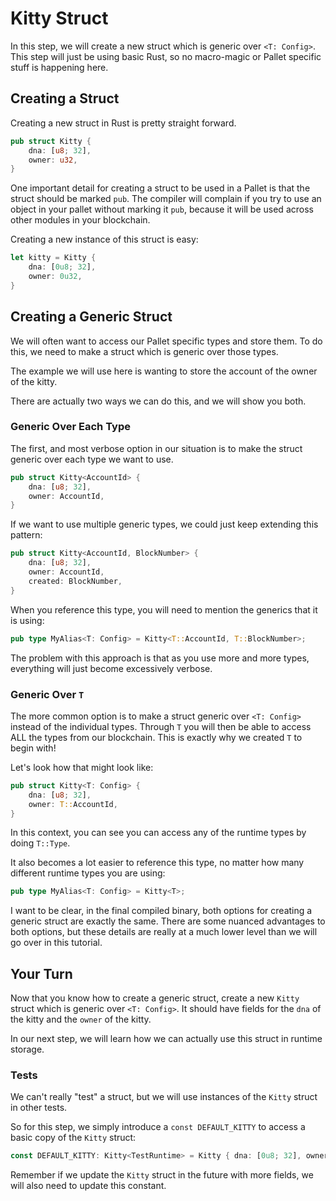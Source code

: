 # Kitty Struct

In this step, we will create a new struct which is generic over `<T: Config>`. This step will just be using basic Rust, so no macro-magic or Pallet specific stuff is happening here.

## Creating a Struct

Creating a new struct in Rust is pretty straight forward.

```rust
pub struct Kitty {
	dna: [u8; 32],
	owner: u32,
}
```

One important detail for creating a struct to be used in a Pallet is that the struct should be marked `pub`. The compiler will complain if you try to use an object in your pallet without marking it `pub`, because it will be used across other modules in your blockchain.

Creating a new instance of this struct is easy:

```rust
let kitty = Kitty {
	dna: [0u8; 32],
	owner: 0u32,
}
```

## Creating a Generic Struct

We will often want to access our Pallet specific types and store them. To do this, we need to make a struct which is generic over those types.

The example we will use here is wanting to store the account of the owner of the kitty.

There are actually two ways we can do this, and we will show you both.

### Generic Over Each Type

The first, and most verbose option in our situation is to make the struct generic over each type we want to use.

```rust
pub struct Kitty<AccountId> {
	dna: [u8; 32],
	owner: AccountId,
}
```

If we want to use multiple generic types, we could just keep extending this pattern:

```rust
pub struct Kitty<AccountId, BlockNumber> {
	dna: [u8; 32],
	owner: AccountId,
	created: BlockNumber,
}
```

When you reference this type, you will need to mention the generics that it is using:

```rust
pub type MyAlias<T: Config> = Kitty<T::AccountId, T::BlockNumber>;
```

The problem with this approach is that as you use more and more types, everything will just become excessively verbose.

### Generic Over `T`

The more common option is to make a struct generic over `<T: Config>` instead of the individual types. Through `T` you will then be able to access ALL the types from our blockchain. This is exactly why we created `T` to begin with!

Let's look how that might look like:

```rust
pub struct Kitty<T: Config> {
	dna: [u8; 32],
	owner: T::AccountId,
}
```

In this context, you can see you can access any of the runtime types by doing `T::Type`.

It also becomes a lot easier to reference this type, no matter how many different runtime types you are using:

```rust
pub type MyAlias<T: Config> = Kitty<T>;
```

I want to be clear, in the final compiled binary, both options for creating a generic struct are exactly the same. There are some nuanced advantages to both options, but these details are really at a much lower level than we will go over in this tutorial.

## Your Turn

Now that you know how to create a generic struct, create a new `Kitty` struct which is generic over `<T: Config>`. It should have fields for the `dna` of the kitty and the `owner` of the kitty.

In our next step, we will learn how we can actually use this struct in runtime storage.

### Tests

We can't really "test" a struct, but we will use instances of the `Kitty` struct in other tests.

So for this step, we simply introduce a `const DEFAULT_KITTY` to access a basic copy of the `Kitty` struct:

```rust
const DEFAULT_KITTY: Kitty<TestRuntime> = Kitty { dna: [0u8; 32], owner: 0 };
```

Remember if we update the `Kitty` struct in the future with more fields, we will also need to update this constant.
